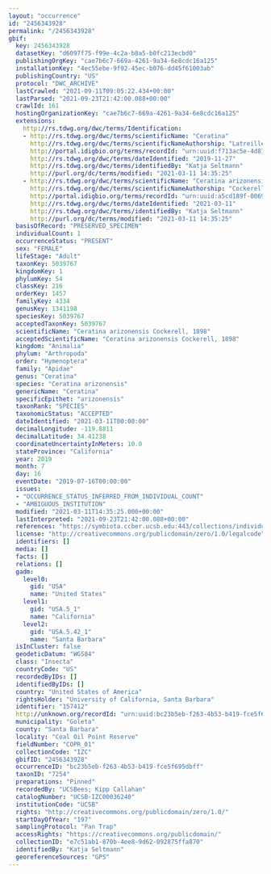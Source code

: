 ```yaml
---
layout: "occurrence"
id: "2456343928"
permalink: "/2456343928"
gbif:
  key: 2456343928
  datasetKey: "d6097f75-f99e-4c2a-b8a5-b0fc213ecbd0"
  publishingOrgKey: "cae7b6c7-669a-4261-9a34-6e8cdc16a125"
  installationKey: "4ec55ebe-9f92-45ec-b076-dd45f61003ab"
  publishingCountry: "US"
  protocol: "DWC_ARCHIVE"
  lastCrawled: "2021-09-11T09:05:22.434+00:00"
  lastParsed: "2021-09-23T21:42:00.088+00:00"
  crawlId: 161
  hostingOrganizationKey: "cae7b6c7-669a-4261-9a34-6e8cdc16a125"
  extensions:
    http://rs.tdwg.org/dwc/terms/Identification:
    - http://rs.tdwg.org/dwc/terms/scientificName: "Ceratina"
      http://rs.tdwg.org/dwc/terms/scientificNameAuthorship: "Latreille, 1802"
      http://portal.idigbio.org/terms/recordId: "urn:uuid:f713ac5e-4d87-4a6e-90f7-dca40bf6b041"
      http://rs.tdwg.org/dwc/terms/dateIdentified: "2019-11-27"
      http://rs.tdwg.org/dwc/terms/identifiedBy: "Katja Seltmann"
      http://purl.org/dc/terms/modified: "2021-03-11 14:35:25"
    - http://rs.tdwg.org/dwc/terms/scientificName: "Ceratina arizonensis"
      http://rs.tdwg.org/dwc/terms/scientificNameAuthorship: "Cockerell, 1898"
      http://portal.idigbio.org/terms/recordId: "urn:uuid:a5cd189f-0069-4c42-80c9-296ad9f8cdd3"
      http://rs.tdwg.org/dwc/terms/dateIdentified: "2021-03-11"
      http://rs.tdwg.org/dwc/terms/identifiedBy: "Katja Seltmann"
      http://purl.org/dc/terms/modified: "2021-03-11 14:35:25"
  basisOfRecord: "PRESERVED_SPECIMEN"
  individualCount: 1
  occurrenceStatus: "PRESENT"
  sex: "FEMALE"
  lifeStage: "Adult"
  taxonKey: 5039767
  kingdomKey: 1
  phylumKey: 54
  classKey: 216
  orderKey: 1457
  familyKey: 4334
  genusKey: 1341198
  speciesKey: 5039767
  acceptedTaxonKey: 5039767
  scientificName: "Ceratina arizonensis Cockerell, 1898"
  acceptedScientificName: "Ceratina arizonensis Cockerell, 1898"
  kingdom: "Animalia"
  phylum: "Arthropoda"
  order: "Hymenoptera"
  family: "Apidae"
  genus: "Ceratina"
  species: "Ceratina arizonensis"
  genericName: "Ceratina"
  specificEpithet: "arizonensis"
  taxonRank: "SPECIES"
  taxonomicStatus: "ACCEPTED"
  dateIdentified: "2021-03-11T00:00:00"
  decimalLongitude: -119.8811
  decimalLatitude: 34.41238
  coordinateUncertaintyInMeters: 10.0
  stateProvince: "California"
  year: 2019
  month: 7
  day: 16
  eventDate: "2019-07-16T00:00:00"
  issues:
  - "OCCURRENCE_STATUS_INFERRED_FROM_INDIVIDUAL_COUNT"
  - "AMBIGUOUS_INSTITUTION"
  modified: "2021-03-11T14:35:25.000+00:00"
  lastInterpreted: "2021-09-23T21:42:00.088+00:00"
  references: "https://symbiota.ccber.ucsb.edu:443/collections/individual/index.php?occid=157412"
  license: "http://creativecommons.org/publicdomain/zero/1.0/legalcode"
  identifiers: []
  media: []
  facts: []
  relations: []
  gadm:
    level0:
      gid: "USA"
      name: "United States"
    level1:
      gid: "USA.5_1"
      name: "California"
    level2:
      gid: "USA.5.42_1"
      name: "Santa Barbara"
  isInCluster: false
  geodeticDatum: "WGS84"
  class: "Insecta"
  countryCode: "US"
  recordedByIDs: []
  identifiedByIDs: []
  country: "United States of America"
  rightsHolder: "University of California, Santa Barbara"
  identifier: "157412"
  http://unknown.org/recordId: "urn:uuid:bc23b5eb-f263-4b53-b419-fce5f695dbff"
  municipality: "Goleta"
  county: "Santa Barbara"
  locality: "Coal Oil Point Reserve"
  fieldNumber: "COPR_01"
  collectionCode: "IZC"
  gbifID: "2456343928"
  occurrenceID: "bc23b5eb-f263-4b53-b419-fce5f695dbff"
  taxonID: "7254"
  preparations: "Pinned"
  recordedBy: "UCSBees; Kipp Callahan"
  catalogNumber: "UCSB-IZC00036240"
  institutionCode: "UCSB"
  rights: "http://creativecommons.org/publicdomain/zero/1.0/"
  startDayOfYear: "197"
  samplingProtocol: "Pan Trap"
  accessRights: "https://creativecommons.org/publicdomain/"
  collectionID: "e7c51ab1-870b-4ee8-9d62-092875ffa870"
  identifiedBy: "Katja Seltmann"
  georeferenceSources: "GPS"
---
```

